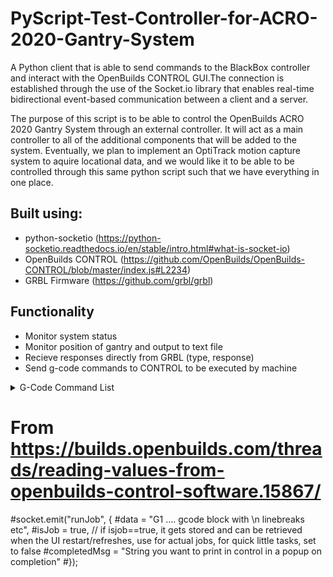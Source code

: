 # PyScript-Test-Controller-for-ACRO-2020-Gantry-System

A Python client that is able to send commands to the BlackBox controller and interact with the OpenBuilds CONTROL GUI.The connection is established through the use of the Socket.io library that enables real-time bidirectional event-based communication between a client and a server.

The purpose of this script is to be able to control the OpenBuilds ACRO 2020 Gantry System through an external controller. It will act as a main controller to all of the additional components that will be added to the system. Eventually, we plan to implement an OptiTrack motion capture system to aquire locational data, and we would like it to be able to be controlled through this same python script such that we have everything in one place.

## Built using:
- python-socketio (https://python-socketio.readthedocs.io/en/stable/intro.html#what-is-socket-io)
- OpenBuilds CONTROL (https://github.com/OpenBuilds/OpenBuilds-CONTROL/blob/master/index.js#L2234)
- GRBL Firmware (https://github.com/grbl/grbl)

## Functionality
- Monitor system status
- Monitor position of gantry and output to text file
- Recieve responses directly from GRBL (type, response)
- Send g-code commands to CONTROL to be executed by machine

<details>
<summary>G-Code Command List</summary>

-- in progress--
### G0,G1: Linear Motions (G0 for non-extrusion movements)
G
G1 
### G2: Clockwise Arc
G2 
### G3: Counter-clockwise Arc
G3 
### G10 L2, G10 L20: Set Work Coordinate Offsets
### G17, G18,G19: Plane Selection
### G20: Set inch Units, 
### G21: Set milimeter Units
### G28,G30: go to Pre-Defined Position
### G28.1, G30.1: Set Pre-Defined Position
### G38.2: Probing
### G53: Move in Absolute Coordinates
### G54, G55, G56, G57, G58, G59: Work Coordinate Systems
### G61: Path Control Modes
### G80: Motion Mode Cancel
### G90, G91: Distance Modes
### G91.1: Arc IJK Distance Modes
### G92: Coordinate Offset
### G92.1 Clear Coordinate system Offsets
### G93, G94: Feedrate modes
### M0, M2, M30: Program Pause and End
### M3, M4, M5: Spindle Control
### M7, M8, M9: Coolant Control
### M56: Parking Motion Override Control
</details>


# From https://builds.openbuilds.com/threads/reading-values-from-openbuilds-control-software.15867/
#socket.emit("runJob", {
    #data = "G1 .... gcode block with \n linebreaks etc",
    #isJob = true, // if isjob==true, it gets stored and can be retrieved when the UI restart/refreshes, use for actual jobs, for quick little tasks, set to false
    #completedMsg = "String you want to print in control in a popup on completion"
#});
